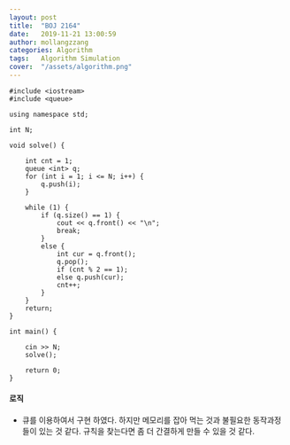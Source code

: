 ```yaml
---
layout: post
title:  "BOJ 2164"
date:   2019-11-21 13:00:59
author: mollangzzang
categories: Algorithm
tags:	Algorithm Simulation
cover:  "/assets/algorithm.png"
---
```


```
#include <iostream>
#include <queue>

using namespace std;

int N;

void solve() {

	int cnt = 1;
	queue <int> q;
	for (int i = 1; i <= N; i++) {
		q.push(i);
	}

	while (1) {
		if (q.size() == 1) {
			cout << q.front() << "\n";
			break;
		}
		else {
			int cur = q.front();
			q.pop();
			if (cnt % 2 == 1);
			else q.push(cur);
			cnt++;
		}
	}
	return;
}

int main() {

	cin >> N;
	solve();

	return 0;
}
```

#### 로직

- 큐를 이용하여서 구현 하였다. 하지만 메모리를 잡아 먹는 것과 불필요한 동작과정들이 있는 것 같다. 규칙을 찾는다면 좀 더 간결하게 만들 수 있을 것 같다.